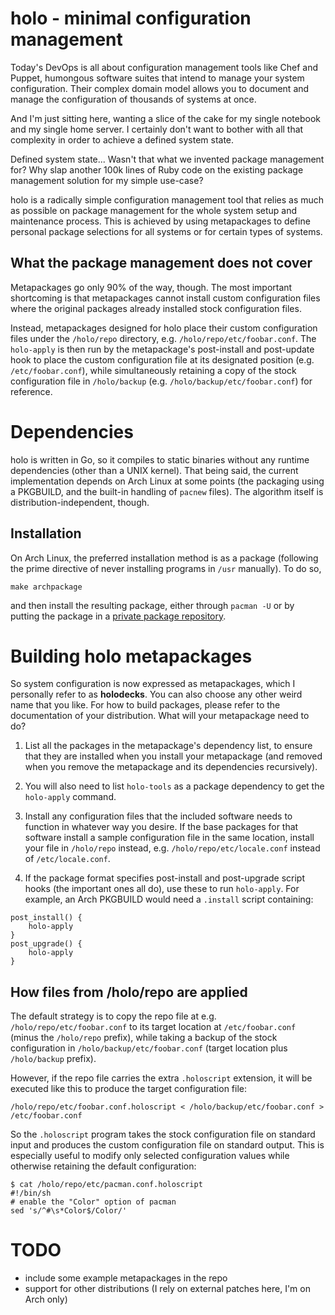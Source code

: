 holo - minimal configuration management
=======================================

Today's DevOps is all about configuration management tools like Chef and
Puppet, humongous software suites that intend to manage your system
configuration. Their complex domain model allows you to document and manage the
configuration of thousands of systems at once.

And I'm just sitting here, wanting a slice of the cake for my single notebook
and my single home server. I certainly don't want to bother with all that
complexity in order to achieve a defined system state.

Defined system state... Wasn't that what we invented package management for?
Why slap another 100k lines of Ruby code on the existing package management
solution for my simple use-case?

holo is a radically simple configuration management tool that relies as much as
possible on package management for the whole system setup and maintenance
process. This is achieved by using metapackages to define personal package
selections for all systems or for certain types of systems.

What the package management does not cover
------------------------------------------

Metapackages go only 90% of the way, though. The most important shortcoming is
that metapackages cannot install custom configuration files where the original
packages already installed stock configuration files.

Instead, metapackages designed for holo place their custom configuration files
under the `/holo/repo` directory, e.g. `/holo/repo/etc/foobar.conf`. The
`holo-apply` is then run by the metapackage's post-install and post-update hook
to place the custom configuration file at its designated position
(e.g. `/etc/foobar.conf`), while simultaneously retaining a copy of the stock
configuration file in `/holo/backup` (e.g. `/holo/backup/etc/foobar.conf`) for
reference.

Dependencies
============

holo is written in Go, so it compiles to static binaries without any runtime
dependencies (other than a UNIX kernel). That being said, the current
implementation depends on Arch Linux at some points (the packaging using a
PKGBUILD, and the built-in handling of `pacnew` files). The algorithm itself is
distribution-independent, though.

Installation
------------

On Arch Linux, the preferred installation method is as a package (following the
prime directive of never installing programs in `/usr` manually). To do so,

    make archpackage

and then install the resulting package, either through `pacman -U` or by putting
the package in a [private package repository](https://www.archlinux.org/pacman/repo-add.8.html).

Building holo metapackages
==========================

So system configuration is now expressed as metapackages, which I personally
refer to as **holodecks**. You can also choose any other weird name that you
like. For how to build packages, please refer to the documentation of your
distribution. What will your metapackage need to do?

1. List all the packages in the metapackage's dependency list, to ensure that
   they are installed when you install your metapackage (and removed when you
   remove the metapackage and its dependencies recursively).

2. You will also need to list `holo-tools` as a package dependency to get the
   `holo-apply` command.

3. Install any configuration files that the included software needs to function
   in whatever way you desire. If the base packages for that software install a
   sample configuration file in the same location, install your file in
   `/holo/repo` instead, e.g. `/holo/repo/etc/locale.conf` instead of
   `/etc/locale.conf`.

4. If the package format specifies post-install and post-upgrade script hooks
   (the important ones all do), use these to run `holo-apply`. For example, an
   Arch PKGBUILD would need a `.install` script containing:

```
post_install() {
    holo-apply
}
post_upgrade() {
    holo-apply
}
```

How files from /holo/repo are applied
-------------------------------------

The default strategy is to copy the repo file at e.g.
`/holo/repo/etc/foobar.conf` to its target location at `/etc/foobar.conf`
(minus the `/holo/repo` prefix), while taking a backup of the stock
configuration in `/holo/backup/etc/foobar.conf` (target location plus
`/holo/backup` prefix).

However, if the repo file carries the extra `.holoscript` extension, it will be
executed like this to produce the target configuration file:

    /holo/repo/etc/foobar.conf.holoscript < /holo/backup/etc/foobar.conf > /etc/foobar.conf

So the `.holoscript` program takes the stock configuration file on standard
input and produces the custom configuration file on standard output. This is
especially useful to modify only selected configuration values while otherwise
retaining the default configuration:

    $ cat /holo/repo/etc/pacman.conf.holoscript
    #!/bin/sh
    # enable the "Color" option of pacman
    sed 's/^#\s*Color$/Color/'

TODO
====

* include some example metapackages in the repo
* support for other distributions (I rely on external patches here, I'm on Arch
  only)
